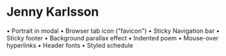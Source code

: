 # Jenny Karlsson

• Portrait in modal
• Browser tab icon ("favicon")
• Sticky Navigation bar
• Sticky footer
• Background parallax effect 
• Indented poem
• Mouse-over hyperlinks
• Header fonts
• Styled schedule